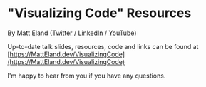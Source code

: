 # "Visualizing Code" Resources

By Matt Eland ([Twitter](https://twitter.com/integerman) / [LinkedIn](https://linkedin.com/in/matteland) / [YouTube](https://MattOnDataScience.com))

Up-to-date talk slides, resources, code and links can be found at [https://MattEland.dev/VisualizingCode](https://MattEland.dev/VisualizingCode)

I'm happy to hear from you if you have any questions.